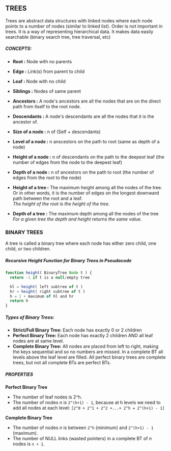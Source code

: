 ## TREES

Trees are abstract data structures with linked nodes where each node points to a number of nodes (similar to linked list).
Order is not important in trees. It is a way of representing hierarchical data. It makes data easily searchable (binary search tree, tree traversal, etc)

##### CONCEPTS:
- **Root        :** Node with no parents
- **Edge        :** Link(s) from parent to child
- **Leaf        :** Node with no child
- **Siblings    :** Nodes of same parent
- **Ancestors   :** A node's ancestors are all the nodes that are on the direct path from itself to the root node.
- **Descendants :** A node's descendants are all the nodes that it is the ancestor of.
- **Size of a node   :** n of (Self + descendants)
- **Level of a node  :** n anscestors on the path to root (same as depth of a node)

- **Height of a node :** n of descendants on the path to the deepest leaf (the number of edges from the node to the deepest leaf)
- **Depth of a node  :** n of ancestors on the path to root (the number of edges from the root to the node)


- **Height of a tree :** The maximum height among all the nodes of the tree. Or in other words, it is the number of edges on the longest downward path between the root and a leaf. <br>
*The height of the root is the height of the tree.*
- **Depth of a tree :** The maximum depth among all the nodes of the tree <br>
*For a given tree the depth and height returns the same value.*


### BINARY TREES
A tree is called a binary tree where each node has either zero child, one child, or two children.

##### Recursive Height Function for Binary Trees in Pseudocode

```JavaScript
function height( BinaryTree Node t ) {
  return -1 if t is a null/empty tree

  hl = height( left subtree of t )
  hr = height( right subtree of t )
  h = 1 + maximum of hl and hr
  return h
}
```
##### Types of Binary Trees:
- **Strict/Full Binary Tree:** Each node has exactly 0 or 2 children
- **Perfect Binary Tree:** Each node has exactly 2 children AND all leaf nodes are at same level.
- **Complete Binary Tree:** All nodes are placed from left to right, making the keys sequential and so no numbers are missed. In a complete BT all levels above the leaf level are filled. All perfect binary trees are complete trees, but not all complete BTs are perfect BTs.

##### PROPERTIES
**Perfect Binary Tree**
- The number of leaf nodes is 2^h.
- The number of nodes *n* is `2^(h+1) - 1`, because at h levels we need to add all nodes at each level: `[2^0 + 2^1 + 2^2 +...+ 2^h = 2^(h+1) - 1]`<br>

**Complete Binary Tree**
- The number of nodes *n* is between `2^h` (minimum) and `2^(h+1) - 1` (maximum).
- The number of NULL links (wasted pointers) in a complete BT of *n* nodes is `n + 1`.






